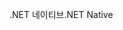 <span data-ttu-id="88c1e-101">.NET 네이티브</span><span class="sxs-lookup"><span data-stu-id="88c1e-101">.NET Native</span></span>